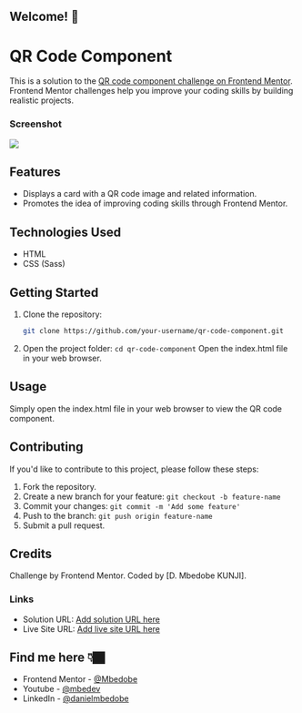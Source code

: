 ## Welcome! 👋
# QR Code Component 
This is a solution to the [QR code component challenge on Frontend Mentor](https://www.frontendmentor.io/challenges/qr-code-component-iux_sIO_H). Frontend Mentor challenges help you improve your coding skills by building realistic projects. 

### Screenshot
![](desktop-design.png)

## Features

- Displays a card with a QR code image and related information.
- Promotes the idea of improving coding skills through Frontend Mentor.

## Technologies Used
- HTML
- CSS (Sass)

## Getting Started
1. Clone the repository:

   ```bash
   git clone https://github.com/your-username/qr-code-component.git

2. Open the project folder: `cd qr-code-component`
Open the index.html file in your web browser.

## Usage

Simply open the index.html file in your web browser to view the QR code component.

## Contributing

If you'd like to contribute to this project, please follow these steps:

1. Fork the repository.
2. Create a new branch for your feature: `git checkout -b feature-name`
3. Commit your changes: `git commit -m 'Add some feature'`
4. Push to the branch: `git push origin feature-name`
5. Submit a pull request.

## Credits
Challenge by Frontend Mentor.
Coded by [D. Mbedobe KUNJI].

### Links

- Solution URL: [Add solution URL here](https://your-solution-url.com)
- Live Site URL: [Add live site URL here](https://your-live-site-url.com)


## Find me here 👇🏿
- Frontend Mentor - [@Mbedobe](https://www.frontendmentor.io/profile/Mbedobe)
- Youtube - [@mbedev](https://www.youtube.com/@mbedev)
- LinkedIn - [@danielmbedobe](https://www.linkedin.com/in/danielmbedobe)




